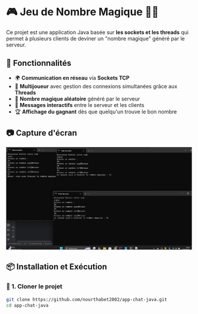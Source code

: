 # 🎮 Jeu de Nombre Magique 🎩✨

Ce projet est une application Java basée sur **les sockets et les threads** qui permet à plusieurs clients de deviner un "nombre magique" généré par le serveur.

## 🚀 Fonctionnalités

- 🌍 **Communication en réseau** via **Sockets TCP**
- 🔁 **Multijoueur** avec gestion des connexions simultanées grâce aux **Threads**
- 🎲 **Nombre magique aléatoire** généré par le serveur
- 📢 **Messages interactifs** entre le serveur et les clients
- 🏆 **Affichage du gagnant** dès que quelqu'un trouve le bon nombre

## 📷 Capture d'écran
![Interface du jeu](./screenshots/game.png)

## 📦 Installation et Exécution

### 🔹 1. Cloner le projet
```bash
git clone https://github.com/nourthabet2002/app-chat-java.git
cd app-chat-java
